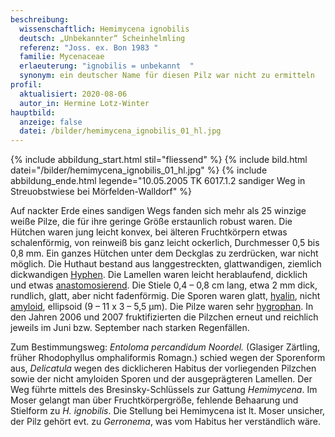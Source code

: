 ```yaml
---
beschreibung:
  wissenschaftlich: Hemimycena ignobilis
  deutsch: „Unbekannter“ Scheinhelmling
  referenz: "Joss. ex. Bon 1983 "
  familie: Mycenaceae
  erlaeuterung: "ignobilis = unbekannt  "
  synonym: ein deutscher Name für diesen Pilz war nicht zu ermitteln
profil:
  aktualisiert: 2020-08-06
  autor_in: Hermine Lotz-Winter
hauptbild:
  anzeige: false
  datei: /bilder/hemimycena_ignobilis_01_hl.jpg
---
```

{% include abbildung_start.html stil="fliessend" %}
{% include bild.html datei="/bilder/hemimycena_ignobilis_01_hl.jpg" %}
{% include abbildung_ende.html legende="10.05.2005 TK 6017.1.2 sandiger Weg in Streuobstwiese bei Mörfelden-Walldorf" %}

Auf nackter Erde eines sandigen Wegs fanden sich mehr als 25 winzige weiße Pilze, die für ihre geringe Größe erstaunlich robust waren. Die Hütchen waren jung leicht konvex, bei älteren Fruchtkörpern etwas schalenförmig, von reinweiß bis ganz leicht ockerlich, Durchmesser 0,5 bis 0,8 mm. Ein ganzes Hütchen unter dem Deckglas zu zerdrücken, war nicht möglich. Die Huthaut bestand aus langgestreckten, glattwandigen, ziemlich dickwandigen [Hyphen](Hyphen "Glossar"). Die Lamellen waren leicht herablaufend, dicklich und etwas [anastomosierend](abastomisierend "Glossar"). Die Stiele 0,4 – 0,8 cm lang, etwa 2 mm dick, rundlich, glatt, aber nicht fadenförmig. Die Sporen waren glatt, [hyalin](hyalin "Glossar"), nicht [amyloid](amyloid "Glossar"), ellipsoid (9 – 11 x 3 – 5,5 µm). Die Pilze waren sehr [hygrophan](hygrophan "Glossar"). In den Jahren 2006 und 2007 fruktifizierten die Pilzchen erneut und reichlich jeweils im Juni bzw. September nach starken Regenfällen.

Zum Bestimmungsweg: *Entoloma percandidum Noordel.* (Glasiger Zärtling, früher Rhodophyllus omphaliformis Romagn.) schied wegen der Sporenform aus, *Delicatula* wegen des dicklicheren Habitus der vorliegenden Pilzchen sowie der nicht amyloiden Sporen und der ausgeprägteren Lamellen. Der Weg führte mittels des Bresinsky-Schlüssels zur Gattung *Hemimycena*. Im Moser gelangt man über Fruchtkörpergröße, fehlende Behaarung und Stielform zu *H. ignobilis*. Die Stellung bei Hemimycena ist lt. Moser unsicher, der Pilz gehört evt. zu *Gerronema*, was vom Habitus her verständlich wäre.